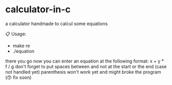 # calculator-in-c
a calculator handmade to calcul some equations

📋 Usage:
- make re
- ./equation

there you go now you can enter an equation at the following format: x + y * f / g
don't forget to put spaces between and not at the start or the end (case not handled yet)
parenthesis won't work yet and might broke the program (😙 fix soon)
